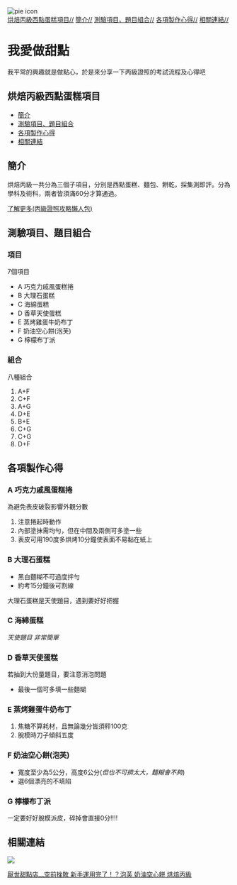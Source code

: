<html>
<body>
  <img src="https://cdn.freecodecamp.org/curriculum/css-cafe/pie.jpg" alt="pie icon"/>
  <nav>
    <a href="/README.md">烘焙丙級西點蛋糕項目//</a>
    <a href="./nunber2.md">簡介//</a>
    <a href="./2.md">測驗項目、題目組合//</a>
    <a href="./3.md">各項製作心得//</a>
    <a href="./4.md">相關連結//</a>
  </nav>
  <h1>我愛做甜點</h1>
  <p>我平常的興趣就是做點心，於是來分享一下丙級證照的考試流程及心得吧</p>
  <h2>烘焙丙級西點蛋糕項目</h2>
  <nav>
    <ul>
      <li><a href="#簡介">簡介</a></li>
      <li><a href="#測驗項目、題目組合">測驗項目、題目組合</a></li>
      <li><a href="#製作注意事項">各項製作心得</a></li>
      <li><a href="#相關連結">相關連結</a></li>
    </ul>
  </nav>
  <div id="簡介">
    <h2>簡介</h2>
    <p>烘焙丙級一共分為三個子項目，分別是西點蛋糕、麵包、餅乾，採集測即評。分為學科及術科，兩者皆須滿60分才算通過。</p>
    <a href="https://www.pressplay.cc/project/7CDADD646D861A2BFB42BE457FCB4078/articles/EE8009B504F089CDF423FB495F6A8E08" target="_blank">了解更多(丙級證照攻略懶人包)</a>
    </div>
  <div id="測驗項目">
    <h2>測驗項目、題目組合</h2>
    <h3>項目</h3>
    <p>7個項目</p>
    <ul>
      <li>A 巧克力戚風蛋糕捲</li>
      <li>B 大理石蛋糕</li>
      <li>C 海綿蛋糕</li>
      <li>D 香草天使蛋糕</li>
      <li>E 蒸烤雞蛋牛奶布丁</li>
      <li>F 奶油空心餅(泡芙)</li>
      <li>G 檸檬布丁派</li>
    </ul>
    <h3>組合</h3>
    <p>八種組合</p>
    <ol>
      <li>A+F</li>
      <li>C+F</li>
      <li>A+G</li>
      <li>D+E</li>
      <li>B+E</li>
      <li>C+G</li>
      <li>C+G</li>
      <li>D+F</li>
    </ol>
  </div>
  <div id="製作注意事項">
    <h2>各項製作心得</h2>
    <h3>A 巧克力戚風蛋糕捲</h3>
    <p>為避免表皮破裂影響外觀分數</p>
    <ol>
      <li>注意捲起時動作</li>
      <li>內部塗抹需均勻，但在中間及兩側可多塗一些</li>
      <li>表皮可用190度多烘烤10分鐘使表面不易黏在紙上</li>
    </ol>
    <h3>B 大理石蛋糕</h3>
    <ul>
      <li>黑白麵糊不可過度拌勻</li>
      <li>約考15分鐘後可割線</li>
    </ul>
    <p>大理石蛋糕是天使題目，遇到要好好把握</p>
    <h3>C 海綿蛋糕</h3>
    <p><em>天使題目 非常簡單</em></p>
    <h3>D 香草天使蛋糕</h3>
    <p>若抽到大份量題目，要注意消泡問題</p>
    <ul>
      <li>最後一個可多填一些麵糊</li>
    </ul>
    <h3>E 蒸烤雞蛋牛奶布丁</h3>
    <ol>
      <li>焦糖不算耗材，且無論幾分皆須秤100克</li>
      <li>脫模時刀子傾斜五度</li>
    </ol>
    <h3>F 奶油空心餅(泡芙)</h3>
      <ul>
        <li>寬度至少為5公分，高度6公分(<em>但也不可擠太大，麵糊會不夠</em>)</li>
        <li>選6個漂亮的不填陷</li>
      </ul>
    <h3>G 檸檬布丁派</h3>
        <p>一定要好好脫模派皮，碎掉會直接0分!!!!</p>
  </div>
  <div id="相關連結">
    <h2>相關連結</h2>
    <img src="https://i.ytimg.com/vi/sqyjWSaJF5g/hq720.jpg?sqp=-oaymwEhCK4FEIIDSFryq4qpAxMIARUAAAAAGAElAADIQj0AgKJD&rs=AOn4CLAmmcWo2uBbzhRtIv0_zH5Lpf1E0w" />
    <p></p>
    <a href="https://www.pressplay.cc/project/7CDADD646D861A2BFB42BE457FCB4078/articles/EE8009B504F089CDF423FB495F6A8E08" target="_blank">厭世甜點店__空前挫敗 新手運用完了！？泡芙 奶油空心餅 烘焙丙級</a>
    
  </div>
</body>

</html>

